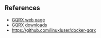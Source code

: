 

## References

- [GQRX web page](https://www.gqrx.dk/)
- [GQRX downloads](https://github.com/gqrx-sdr/gqrx/releases)
- https://github.com/linuxluser/docker-gqrx

